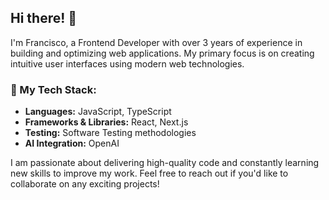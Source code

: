 ## Hi there! 👋

I'm Francisco, a Frontend Developer with over 3 years of experience in building and optimizing web applications. My primary focus is on creating intuitive user interfaces using modern web technologies.

### 🚀 My Tech Stack:
- **Languages:** JavaScript, TypeScript
- **Frameworks & Libraries:** React, Next.js
- **Testing:** Software Testing methodologies
- **AI Integration:** OpenAI

I am passionate about delivering high-quality code and constantly learning new skills to improve my work. Feel free to reach out if you'd like to collaborate on any exciting projects!

<!--
**franbosch1/franbosch1** is a ✨ _special_ ✨ repository because its `README.md` (this file) appears on your GitHub profile.

Here are some ideas to get you started:

- 🔭 I’m currently working on ...
- 🌱 I’m currently learning ...
- 👯 I’m looking to collaborate on ...
- 🤔 I’m looking for help with ...
- 💬 Ask me about ...
- 📫 How to reach me: ...
- 😄 Pronouns: ...
- ⚡ Fun fact: ...
-->

